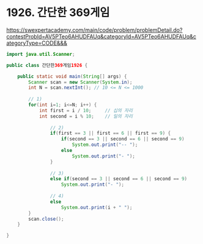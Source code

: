# 1926. 간단한 369게임
https://swexpertacademy.com/main/code/problem/problemDetail.do?contestProbId=AV5PTeo6AHUDFAUq&categoryId=AV5PTeo6AHUDFAUq&categoryType=CODE&&&

```java
import java.util.Scanner;

public class 간단한369게임1926 {

	public static void main(String[] args) {
		Scanner scan = new Scanner(System.in);
		int N = scan.nextInt();	// 10 <= N <= 1000
		
		// 1)
		for(int i=1; i<=N; i++) {
			int first = i / 10;		// 십의 자리
			int second = i % 10;	// 일의 자리
			
				// 2)
				if(first == 3 || first == 6 || first == 9) {
					if(second == 3 || second == 6 || second == 9) 
						System.out.print("-- ");
					else 
						System.out.print("- ");
				}
				
				// 3)
				else if(second == 3 || second == 6 || second == 9) 
					System.out.print("- ");
				
				// 4)
				else 
					System.out.print(i + " ");
		}
        scan.close();
	}

}

```
